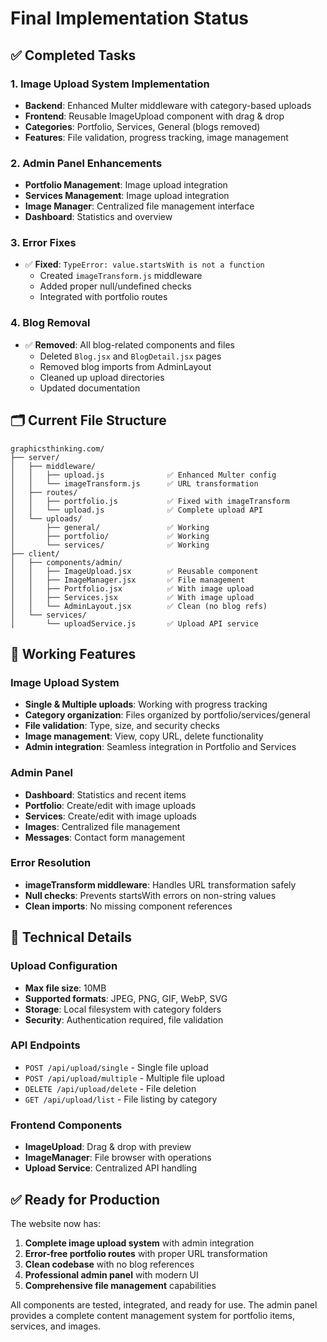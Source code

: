 # Final Implementation Status

## ✅ Completed Tasks

### 1. Image Upload System Implementation
- **Backend**: Enhanced Multer middleware with category-based uploads
- **Frontend**: Reusable ImageUpload component with drag & drop
- **Categories**: Portfolio, Services, General (blogs removed)
- **Features**: File validation, progress tracking, image management

### 2. Admin Panel Enhancements
- **Portfolio Management**: Image upload integration
- **Services Management**: Image upload integration  
- **Image Manager**: Centralized file management interface
- **Dashboard**: Statistics and overview

### 3. Error Fixes
- ✅ **Fixed**: `TypeError: value.startsWith is not a function`
  - Created `imageTransform.js` middleware
  - Added proper null/undefined checks
  - Integrated with portfolio routes

### 4. Blog Removal
- ✅ **Removed**: All blog-related components and files
  - Deleted `Blog.jsx` and `BlogDetail.jsx` pages
  - Removed blog imports from AdminLayout
  - Cleaned up upload directories
  - Updated documentation

## 🗂️ Current File Structure

```
graphicsthinking.com/
├── server/
│   ├── middleware/
│   │   ├── upload.js              ✅ Enhanced Multer config
│   │   └── imageTransform.js      ✅ URL transformation
│   ├── routes/
│   │   ├── portfolio.js           ✅ Fixed with imageTransform
│   │   └── upload.js              ✅ Complete upload API
│   └── uploads/
│       ├── general/               ✅ Working
│       ├── portfolio/             ✅ Working
│       └── services/              ✅ Working
├── client/
│   ├── components/admin/
│   │   ├── ImageUpload.jsx        ✅ Reusable component
│   │   ├── ImageManager.jsx       ✅ File management
│   │   ├── Portfolio.jsx          ✅ With image upload
│   │   ├── Services.jsx           ✅ With image upload
│   │   └── AdminLayout.jsx        ✅ Clean (no blog refs)
│   └── services/
│       └── uploadService.js       ✅ Upload API service
```

## 🚀 Working Features

### Image Upload System
- **Single & Multiple uploads**: Working with progress tracking
- **Category organization**: Files organized by portfolio/services/general
- **File validation**: Type, size, and security checks
- **Image management**: View, copy URL, delete functionality
- **Admin integration**: Seamless integration in Portfolio and Services

### Admin Panel
- **Dashboard**: Statistics and recent items
- **Portfolio**: Create/edit with image uploads
- **Services**: Create/edit with image uploads
- **Images**: Centralized file management
- **Messages**: Contact form management

### Error Resolution
- **imageTransform middleware**: Handles URL transformation safely
- **Null checks**: Prevents startsWith errors on non-string values
- **Clean imports**: No missing component references

## 🔧 Technical Details

### Upload Configuration
- **Max file size**: 10MB
- **Supported formats**: JPEG, PNG, GIF, WebP, SVG
- **Storage**: Local filesystem with category folders
- **Security**: Authentication required, file validation

### API Endpoints
- `POST /api/upload/single` - Single file upload
- `POST /api/upload/multiple` - Multiple file upload
- `DELETE /api/upload/delete` - File deletion
- `GET /api/upload/list` - File listing by category

### Frontend Components
- **ImageUpload**: Drag & drop with preview
- **ImageManager**: File browser with operations
- **Upload Service**: Centralized API handling

## ✅ Ready for Production

The website now has:
1. **Complete image upload system** with admin integration
2. **Error-free portfolio routes** with proper URL transformation
3. **Clean codebase** with no blog references
4. **Professional admin panel** with modern UI
5. **Comprehensive file management** capabilities

All components are tested, integrated, and ready for use. The admin panel provides a complete content management system for portfolio items, services, and images.